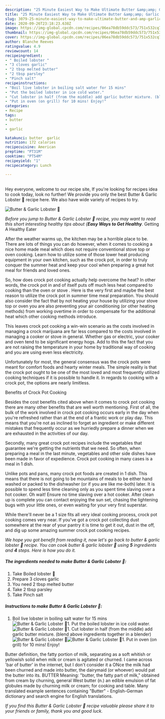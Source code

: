 ```yaml
---
description: "25 Minute Easiest Way to Make Ultimate Butter &amp;amp; Garlic Lobster 🦞"
title: "25 Minute Easiest Way to Make Ultimate Butter &amp;amp; Garlic Lobster 🦞"
slug: 3079-25-minute-easiest-way-to-make-ultimate-butter-and-amp-garlic-lobster
date: 2020-09-26T23:18:23.638Z
image: https://img-global.cpcdn.com/recipes/06ea78db59ddc573/751x532cq70/butter-garlic-lobster-🦞-recipe-main-photo.jpg
thumbnail: https://img-global.cpcdn.com/recipes/06ea78db59ddc573/751x532cq70/butter-garlic-lobster-🦞-recipe-main-photo.jpg
cover: https://img-global.cpcdn.com/recipes/06ea78db59ddc573/751x532cq70/butter-garlic-lobster-🦞-recipe-main-photo.jpg
author: Blanche Reeves
ratingvalue: 4.9
reviewcount: 14
recipeingredient:
- " Boiled lobster "
- "3 cloves garlic"
- "2 tbsp melted butter"
- "2 tbsp parsley"
- "Pinch salt"
recipeinstructions:
- "Boil live lobster in boiling salt water for 15 mins"
- "Put the boiled lobster in ice cold water."
- "Cut lobster in half (from the middle) add garlic butter mixture. (blend above ingredients together in a blender)"
- "Put in oven (on grill) for 10 mins! Enjoy!"
categories:
- Recipe
tags:
- butter
- 
- garlic

katakunci: butter  garlic 
nutrition: 172 calories
recipecuisine: American
preptime: "PT31M"
cooktime: "PT54M"
recipeyield: "1"
recipecategory: Lunch

---
```

<br>
Hey everyone, welcome to our recipe site, If you're looking for recipes idea to cook today, look no further! We provide you only the best Butter &amp; Garlic Lobster 🦞 recipe here. We also have wide variety of recipes to try.
<br>


![Butter &amp; Garlic Lobster 🦞](https://img-global.cpcdn.com/recipes/06ea78db59ddc573/751x532cq70/butter-garlic-lobster-🦞-recipe-main-photo.jpg)

<i>Before you jump to Butter &amp; Garlic Lobster 🦞 recipe, you may want to read this short interesting healthy tips about {<strong>Easy Ways to Get Healthy</strong>.</i>
Getting A Healthy Eater


After the weather warms up, the kitchen may be a horrible place to be. There are lots of things you can do however, when it comes to cooking a nice home made meal which does not require conventional stove top or oven cooking. Learn how to utilize some of those lower heat producing equipment in your own kitchen, such as the crock pot, in order to truly conquer the summer heat and keep your cool when preparing a great hot meal for friends and loved ones.

So, how does crock pot cooking actually help overcome the heat? In other words, the crock pot in and of itself puts off much less heat compared to cooking than the oven or stove . Here is the very first and maybe the best reason to utilize the crock pot in summer time meal preparation. You should also consider the fact that by not heating your house by utilizing your stove top or oven you are also preventing your air conditioning (or other heating methods) from working overtime in order to compensate for the additional heat which other cooking methods introduce.

This leaves crock pot cooking a win-win scenario as the costs involved in managing a crock marijuana are far less compared to the costs involved in managing a cooker or stove in general. Whether gas or electric, your cooker and oven tend to be significant energy hogs. Add to this the fact that you are not raising the temperature in your home by traditional way of cooking and you are using even less electricity.

Unfortunately for most, the general consensus was the crock pots were meant for comfort foods and hearty winter meals.  The simple reality is that the crock pot ought to be one of the most loved and most frequently utilized cooking techniques if it is possible to handle it. In regards to cooking with a crock pot, the options are nearly limitless.  

Benefits of Crock Pot Cooking

Besides the cost benefits cited above when it comes to crock pot cooking there are many other benefits that are well worth mentioning. First of all, the bulk of the work involved in crock pot cooking occurs early in the day when you're refreshed rather than at the end of a frantic work or play day. This means that you're not as inclined to forget an ingredient or make different mistakes that frequently occur as we hurriedly prepare a dinner when we are exhausted in the activities of our day.

Secondly, many great crock pot recipes include the vegetables that guarantee we're getting the nutrients that we need. So often, when preparing a meal in the last minute, vegetables and other side dishes have been made in favor of expedience. Crock pot cooking in many cases is a meal in 1 dish.

 Unlike pots and pans, many crock pot foods are created in 1 dish. This means that there is not going to be mountains of meals to be either hand washed or packed to the dishwasher (or if you are like me-both) later. It is possible to spend less time cleaning only as you spent time slaving over a hot cooker. Oh wait! Ensure no time slaving over a hot cooker. After clean up is complete you can contact enjoying the sun set, chasing the lightening bugs with your little ones, or even waiting for your very first superstar.

While there'll never be a 1 size fits all very ideal cooking process, crock pot cooking comes very near. If you've got a crock pot collecting dust somewhere at the rear of your pantry it is time to get it out, dust in the off, and dig up some amazing summer crock pot cooking recipes.


<i>We hope you got benefit from reading it, now let's go back to butter &amp; garlic lobster 🦞 recipe. You can cook butter &amp; garlic lobster 🦞 using <strong>5</strong> ingredients and <strong>4</strong> steps. Here is how you do it.
</i>

##### The ingredients needed to make Butter &amp; Garlic Lobster 🦞:

1. Take  Boiled lobster 🦞
1. Prepare 3 cloves garlic
1. You need 2 tbsp melted butter
1. Take 2 tbsp parsley
1. Take Pinch salt


##### Instructions to make Butter &amp; Garlic Lobster 🦞:

1. Boil live lobster in boiling salt water for 15 mins
<img src="//assets-global.cpcdn.com/assets/icons/button_play-2c75c40dde080a61004c1f40b05d8f140eaff45d7e9e6481dc71c63d2e7c4909.png" alt="Butter &amp; Garlic Lobster 🦞">1. Put the boiled lobster in ice cold water.
<img src="//assets-global.cpcdn.com/assets/icons/button_play-2c75c40dde080a61004c1f40b05d8f140eaff45d7e9e6481dc71c63d2e7c4909.png" alt="Butter &amp; Garlic Lobster 🦞">1. Cut lobster in half (from the middle) add garlic butter mixture. (blend above ingredients together in a blender)
<img src="//assets-global.cpcdn.com/assets/icons/button_play-2c75c40dde080a61004c1f40b05d8f140eaff45d7e9e6481dc71c63d2e7c4909.png" alt="Butter &amp; Garlic Lobster 🦞"><img src="//assets-global.cpcdn.com/assets/icons/button_play-2c75c40dde080a61004c1f40b05d8f140eaff45d7e9e6481dc71c63d2e7c4909.png" alt="Butter &amp; Garlic Lobster 🦞">1. Put in oven (on grill) for 10 mins! Enjoy!


Butter definition, the fatty portion of milk, separating as a soft whitish or yellowish solid when milk or cream is agitated or churned. I came across &#39;bar of butter&#39; in the internet, but I don&#39;t consider it a ONce the milk had been churned and made into butter, the dairymaid (or whoever) would pat the butter into its. BUTTER Meaning: &#34;butter, the fatty part of milk,&#34; obtained from cream by churning, general West butter (n.) an edible emulsion of fat globules made by churning milk or cream; for cooking and table. Many translated example sentences containing &#34;Butter&#34; - English-German dictionary and search engine for English translations. 

<i>If you find this Butter &amp; Garlic Lobster 🦞 recipe valuable please share it to your friends or family, thank you and good luck.</i>

